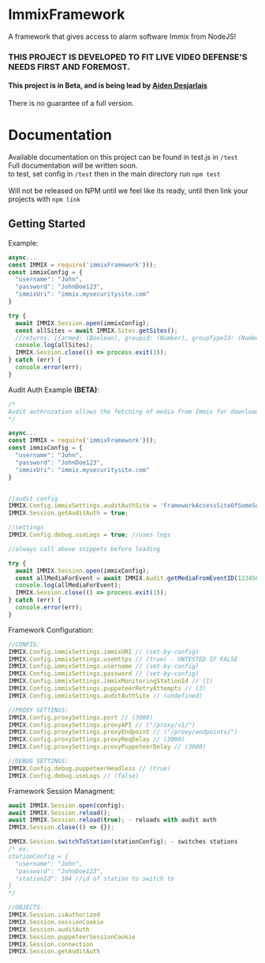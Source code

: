# ImmixFramework
A framework that gives access to alarm software Immix from NodeJS!

### THIS PROJECT IS DEVELOPED TO FIT LIVE VIDEO DEFENSE'S NEEDS FIRST AND FOREMOST.
#### This project is in Beta, and is being lead by [Aiden Desjarlais](https://github.com/TOG11)
There is no guarantee of a full version.


# Documentation
Available documentation on this project can be found in test.js in ```/test```
<br> Full documentation *will* be written soon.
<br> to test, set config in ```/test``` then in the main directory run ```npm test```
<br>
<br>
Will not be released on NPM until we feel like its ready, until then link your projects with ```npm link```
## Getting Started
Example:
```js
async...
const IMMIX = require('immixFramework')();
const immixConfig = {
  "username": "John",
  "password": "JohnDoe123",
  "immixUri": "immix.mysecuritysite.com"
}

try {
  await IMMIX.Session.open(immixConfig);
  const allSites = await IMMIX.Sites.getSites();
  //returns. [{armed: (Boolean), groupid: (Number), groupTypeId: (Number), isdisabled : (Boolean), title: (String)}]
  console.log(allSites);
  IMMIX.Session.close(() => process.exit(1));
} catch (err) {
  console.error(err);
}
```
Audit Auth Example **(BETA)**:
```js
/*
Audit authrozation allows the fetching of media from Immix for downloading
*/

async...
const IMMIX = require('immixFramework')();
const immixConfig = {
  "username": "John",
  "password": "JohnDoe123",
  "immixUri": "immix.mysecuritysite.com"
}


//audit config
IMMIX.Config.immixSettings.auditAuthSite = 'FrameworkAccessSiteOfSomeSort'; //a site the framework can use to get auth, preferably make a site meant for it, and put its name here
IMMIX.Session.getAuditAuth = true;

//settings
IMMIX.Config.debug.useLogs = true; //uses logs

//always call above snippets before loading

try {
  await IMMIX.Session.open(immixConfig);
  const allMediaForEvent = await IMMIX.Audit.getMediaFromEventID(1234567)
  console.log(allMediaForEvent);
  IMMIX.Session.close(() => process.exit(1));
} catch (err) {
  console.error(err);
}
```
Framework Configuration:
```js
//CONFIG:
IMMIX.Config.immixSettings.immixURI // (set-by-config)
IMMIX.Config.immixSettings.useHttps // (true) - UNTESTED IF FALSE
IMMIX.Config.immixSettings.username // (set-by-config)
IMMIX.Config.immixSettings.password // (set-by-config)
IMMIX.Config.immixSettings.immixMonitoringStationId // (1)
IMMIX.Config.immixSettings.puppeteerRetryAttempts // (3)
IMMIX.Config.immixSettings.auditAuthSite // (undefined)

//PROXY SETTINGS:
IMMIX.Config.proxySettings.port // (3000)
IMMIX.Config.proxySettings.proxyAPI // ("/proxy/v1/")
IMMIX.Config.proxySettings.proxyEndpoint // ("/proxy/endpoints/")
IMMIX.Config.proxySettings.proxyReqDelay // (3000)
IMMIX.Config.proxySettings.proxyPuppeteerDelay // (3000)

//DEBUG SETTINGS:
IMMIX.Config.debug.puppeteerHeadless // (true)
IMMIX.Config.debug.useLogs // (false)
```
Framework Session Managment:
```js
await IMMIX.Session.open(config);
await IMMIX.Session.reload();
await IMMIX.Session.reload(true); - reloads with audit auth
IMMIX.Session.close(() => {});

IMMIX.Session.switchToStation(stationConfig); - switches stations
/* ex.
stationConfig = {
  "username": "John",
  "password": "JohnDoe123",
  "stationId": 104 //id of station to switch to
}
*/

//OBJECTS:
IMMIX.Session.isAuthorized
IMMIX.Session.sessionCookie
IMMIX.Session.auditAuth
IMMIX.Session.puppeteerSessionCookie
IMMIX.Session.connection
IMMIX.Session.getAuditAuth

```


